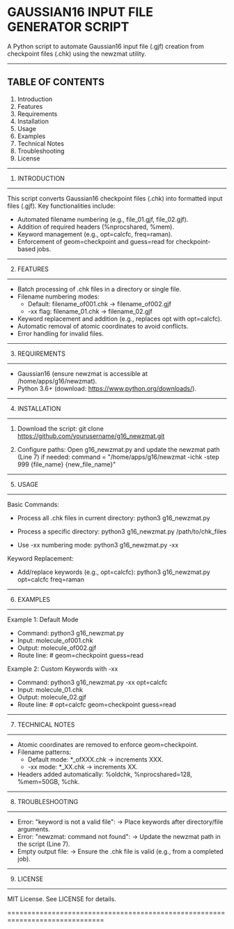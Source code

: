 GAUSSIAN16 INPUT FILE GENERATOR SCRIPT
======================================

A Python script to automate Gaussian16 input file (.gjf) creation from checkpoint files (.chk) using the newzmat utility.

------------------------------------------------------------------------------

TABLE OF CONTENTS
-----------------
1. Introduction
2. Features
3. Requirements
4. Installation
5. Usage
6. Examples
7. Technical Notes
8. Troubleshooting
9. License

------------------------------------------------------------------------------

1. INTRODUCTION
---------------
This script converts Gaussian16 checkpoint files (.chk) into formatted input files (.gjf). Key functionalities include:
- Automated filename numbering (e.g., file_01.gjf, file_02.gjf).
- Addition of required headers (%nprocshared, %mem).
- Keyword management (e.g., opt=calcfc, freq=raman).
- Enforcement of geom=checkpoint and guess=read for checkpoint-based jobs.

------------------------------------------------------------------------------

2. FEATURES
-----------
- Batch processing of .chk files in a directory or single file.
- Filename numbering modes:
  * Default: filename_of001.chk → filename_of002.gjf
  * -xx flag: filename_01.chk → filename_02.gjf
- Keyword replacement and addition (e.g., replaces opt with opt=calcfc).
- Automatic removal of atomic coordinates to avoid conflicts.
- Error handling for invalid files.

------------------------------------------------------------------------------

3. REQUIREMENTS
---------------
- Gaussian16 (ensure newzmat is accessible at /home/apps/g16/newzmat).
- Python 3.6+ (download: https://www.python.org/downloads/).

------------------------------------------------------------------------------

4. INSTALLATION
---------------
1. Download the script:
   git clone https://github.com/yourusername/g16_newzmat.git

2. Configure paths:
   Open g16_newzmat.py and update the newzmat path (Line 7) if needed:
   command = "/home/apps/g16/newzmat -ichk -step 999 {file_name} {new_file_name}"

------------------------------------------------------------------------------

5. USAGE
--------
Basic Commands:
- Process all .chk files in current directory:
  python3 g16_newzmat.py

- Process a specific directory:
  python3 g16_newzmat.py /path/to/chk_files

- Use -xx numbering mode:
  python3 g16_newzmat.py -xx

Keyword Replacement:
- Add/replace keywords (e.g., opt=calcfc):
  python3 g16_newzmat.py opt=calcfc freq=raman

------------------------------------------------------------------------------

6. EXAMPLES
-----------
Example 1: Default Mode
- Command: python3 g16_newzmat.py
- Input: molecule_of001.chk
- Output: molecule_of002.gjf
- Route line: # geom=checkpoint guess=read

Example 2: Custom Keywords with -xx
- Command: python3 g16_newzmat.py -xx opt=calcfc
- Input: molecule_01.chk
- Output: molecule_02.gjf
- Route line: # opt=calcfc geom=checkpoint guess=read

------------------------------------------------------------------------------

7. TECHNICAL NOTES
------------------
- Atomic coordinates are removed to enforce geom=checkpoint.
- Filename patterns:
  * Default mode: *_ofXXX.chk → increments XXX.
  * -xx mode: *_XX.chk → increments XX.
- Headers added automatically: %oldchk, %nprocshared=128, %mem=50GB, %chk.

------------------------------------------------------------------------------

8. TROUBLESHOOTING
------------------
- Error: "keyword is not a valid file":
  → Place keywords after directory/file arguments.
- Error: "newzmat: command not found":
  → Update the newzmat path in the script (Line 7).
- Empty output file:
  → Ensure the .chk file is valid (e.g., from a completed job).

------------------------------------------------------------------------------

9. LICENSE
----------
MIT License. See LICENSE for details.

==============================================================================
